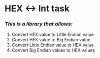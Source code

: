 # HEX <-> Int task

### *This is a library that allows:*

1. Convert HEX value to Little Endian value
2. Convert HEX value to Big Endian value
3. Convert Little Endian value to HEX value
4. Convert Big Endian values to HEX values
